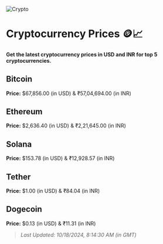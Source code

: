 
![Crypto](https://www.techguide.com.au/wp-content/uploads/2020/11/crypto3.jpeg)

# Cryptocurrency Prices 🪙📈

#### Get the latest cryptocurrency prices in USD and INR for top 5 cryptocurrencies.

## Bitcoin

**Price:** $67,856.00 (in USD) & ₹57,04,694.00 (in INR)

## Ethereum

**Price:** $2,636.40 (in USD) & ₹2,21,645.00 (in INR)

## Solana

**Price:** $153.78 (in USD) & ₹12,928.57 (in INR)

## Tether

**Price:** $1.00 (in USD) & ₹84.04 (in INR)

## Dogecoin

**Price:** $0.13 (in USD) & ₹11.31 (in INR)

> _Last Updated: 10/18/2024, 8:14:30 AM (in GMT)_
